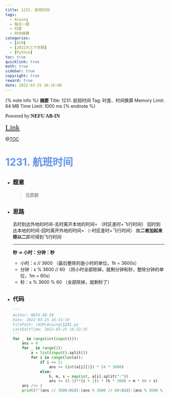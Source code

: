 ```yaml
---
title: 1231. 航班时间
tags:
  - Acwing
  - 每日一题
  - 时差
  - 时间换算
categories:
  - [ACM]
  - [2022大三下学期]
  - [Python]
toc: true
quicklink: true
math: true
sidebar: true
copyright: true
reward: true
date: 2022-03-25 16:16:06
---
```



{% note info %}
**摘要**
Title: 1231. 航班时间
Tag: 时差、时间换算
Memory Limit: 64 MB
Time Limit: 1000 ms
{% endnote %}
<!-- more -->

<font size=3 face=楷体>Powered by:**NEFU AB-IN**</font>

<font color=#FFA500 size=5 face=楷体>[Link](https://www.acwing.com/problem/content/1233/)</font>

@[TOC](文章目录)

# <font color=#6495ED size=6>1231. 航班时间</font>

* ## <font size=4 face=粗体>题意</font>

  >见原题

* ## <font size=4 face=粗体>思路</font>

  去时到达外地的时间-去时离开本地的时间= （时区差时+飞行时间）
  回时到达本地的时间-回时离开外地的时间= （-时区差时+飞行时间）
  故**二者加起来除以二**即可得到飞行时间

  ****
  **秒 -> 小时：分钟：秒**
    * 小时：s // 3600 （最后整除的是小时的单位，1h = 3600s）
    * 分钟：s % 3600 // 60 （将小时全部除掉，就剩分钟和秒，整除分钟的单位，1m = 60s）
    * 秒：s % 3600 % 60 （全部除掉，就剩秒了）

* ## <font size=4 face=粗体>代码</font>

  ```python
  '''
  Author: NEFU AB-IN
  Date: 2022-03-25 16:31:10
  FilePath: \ACM\Acwing\1231.py
  LastEditTime: 2022-03-25 16:32:35
  '''
  for _ in range(int(input())):
      ans = 0
      for _ in range(2):
          a = list(input().split())
          for i in range(len(a)):
              if i == 2:
                  ans += (int(a[i][2]) * 24 * 3600)
              else:
                  h, m, s = map(int, a[i].split(":"))
                  ans += ((-1)**(i + 1)) * (h * 3600 + m * 60 + s)
      ans //= 2
      print(f"{ans // 3600:02d}:{ans % 3600 // 60:02d}:{ans % 3600 % 60:02d}")
  ```